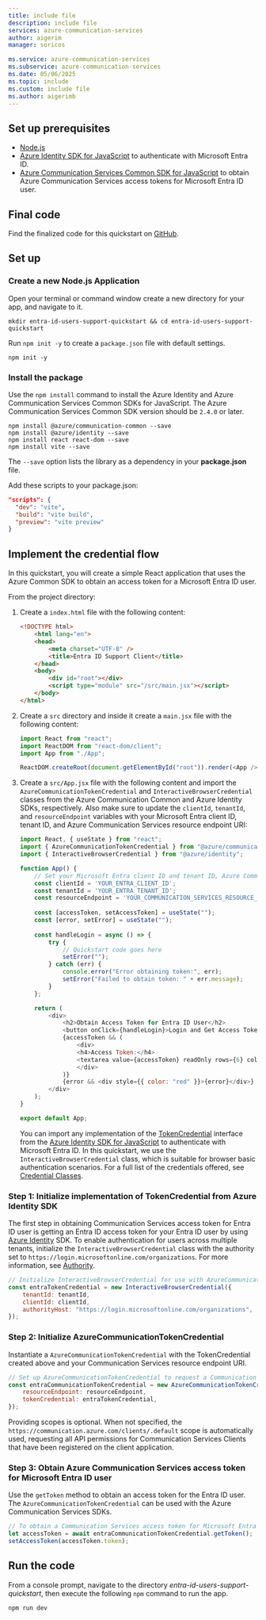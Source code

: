 ```yaml
---
title: include file
description: include file
services: azure-communication-services
author: aigerim
manager: soricos

ms.service: azure-communication-services
ms.subservice: azure-communication-services
ms.date: 05/06/2025
ms.topic: include
ms.custom: include file
ms.author: aigerimb
---
```


## Set up prerequisites

- [Node.js](https://nodejs.org/)
- [Azure Identity SDK for JavaScript](https://www.npmjs.com/package/@azure/identity) to authenticate with Microsoft Entra ID.
- [Azure Communication Services Common SDK for JavaScript](https://www.npmjs.com/package/@azure/communication-common) to obtain Azure Communication Services access tokens for Microsoft Entra ID user.

## Final code
Find the finalized code for this quickstart on [GitHub](https://github.com/Azure-Samples/communication-services-javascript-quickstarts/tree/main/entra-id-users-support-quickstart).

## Set up

### Create a new Node.js Application

Open your terminal or command window create a new directory for your app, and navigate to it.

```console
mkdir entra-id-users-support-quickstart && cd entra-id-users-support-quickstart
```

Run `npm init -y` to create a `package.json` file with default settings.

```console
npm init -y
```

### Install the package

Use the `npm install` command to install the Azure Identity and Azure Communication Services Common SDKs for JavaScript. The Azure Communication Services Common SDK version should be `2.4.0` or later.

```console
npm install @azure/communication-common --save
npm install @azure/identity --save
npm install react react-dom --save
npm install vite --save
```

The `--save` option lists the library as a dependency in your **package.json** file.

Add these scripts to your package.json:

```json
"scripts": {
  "dev": "vite",
  "build": "vite build",
  "preview": "vite preview"
}
```

## Implement the credential flow

In this quickstart, you will create a simple React application that uses the Azure Common SDK to obtain an access token for a Microsoft Entra ID user.

From the project directory:

1. Create a `index.html` file with the following content:

    ```html
    <!DOCTYPE html>
        <html lang="en">
        <head>
            <meta charset="UTF-8" />
            <title>Entra ID Support Client</title>
        </head>
        <body>
            <div id="root"></div>
            <script type="module" src="/src/main.jsx"></script>
        </body>
    </html>
    ```
1. Create a `src` directory and inside it create a `main.jsx` file with the following content:

    ```javascript
    import React from "react";
    import ReactDOM from "react-dom/client";
    import App from "./App";

    ReactDOM.createRoot(document.getElementById("root")).render(<App />);
    ```
1. Create a `src/App.jsx` file with the following content and import the `AzureCommunicationTokenCredential` and `InteractiveBrowserCredential` classes from the Azure Communication Common and Azure Identity SDKs, respectively. Also make sure to update the `clientId`, `tenantId`, and `resourceEndpoint` variables with your Microsoft Entra client ID, tenant ID, and Azure Communication Services resource endpoint URI:

    ```javascript
    import React, { useState } from "react";
    import { AzureCommunicationTokenCredential } from "@azure/communication-common";    
    import { InteractiveBrowserCredential } from "@azure/identity";

    function App() {
        // Set your Microsoft Entra client ID and tenant ID, Azure Communication Services resource endpoint URI.
        const clientId = 'YOUR_ENTRA_CLIENT_ID';
        const tenantId = 'YOUR_ENTRA_TENANT_ID';
        const resourceEndpoint = 'YOUR_COMMUNICATION_SERVICES_RESOURCE_ENDPOINT';
        
        const [accessToken, setAccessToken] = useState("");
        const [error, setError] = useState("");
        
        const handleLogin = async () => {
            try {
                // Quickstart code goes here
                setError("");
            } catch (err) {
                console.error("Error obtaining token:", err);
                setError("Failed to obtain token: " + err.message);
            }
        };

        return (
            <div>
                <h2>Obtain Access Token for Entra ID User</h2>
                <button onClick={handleLogin}>Login and Get Access Token</button>
                {accessToken && (
                    <div>
                    <h4>Access Token:</h4>
                    <textarea value={accessToken} readOnly rows={6} cols={60} />
                    </div>
                )}
                {error && <div style={{ color: "red" }}>{error}</div>}
            </div>
        );
    }

    export default App;
    ```
    You can import any implementation of the [TokenCredential](/javascript/api/%40azure/core-auth/tokencredential) interface from the [Azure Identity SDK for JavaScript](https://www.npmjs.com/package/@azure/identity) to authenticate with Microsoft Entra ID. In this quickstart, we use the `InteractiveBrowserCredential` class, which is suitable for browser basic authentication scenarios. For a full list of the credentials offered, see [Credential Classes](/javascript/api/overview/azure/identity-readme#credential-classes).

<a name='step-1-obtain-entra-user-token-via-the-identity-library'></a>

### Step 1: Initialize implementation of TokenCredential from Azure Identity SDK

The first step in obtaining Communication Services access token for Entra ID user is getting  an Entra ID access token for your Entra ID user by using [Azure Identity](/javascript/api/overview/azure/identity-readme) SDK. To enable authentication for users across multiple tenants, initialize the `InteractiveBrowserCredential` class with the authority set to `https://login.microsoftonline.com/organizations`. For more information, see [Authority](/entra/identity-platform/msal-client-application-configuration#authority).

```javascript
// Initialize InteractiveBrowserCredential for use with AzureCommunicationTokenCredential.
const entraTokenCredential = new InteractiveBrowserCredential({
    tenantId: tenantId,
    clientId: clientId,
    authorityHost: "https://login.microsoftonline.com/organizations",
});
```

### Step 2: Initialize AzureCommunicationTokenCredential

Instantiate a `AzureCommunicationTokenCredential` with the TokenCredential created above and your Communication Services resource endpoint URI.

```javascript
// Set up AzureCommunicationTokenCredential to request a Communication Services access token for a Microsoft Entra ID user.
const entraCommunicationTokenCredential = new AzureCommunicationTokenCredential({
    resourceEndpoint: resourceEndpoint,
    tokenCredential: entraTokenCredential,
});
```

Providing scopes is optional. When not specified, the `https://communication.azure.com/clients/.default` scope is automatically used, requesting all API permissions for Communication Services Clients that have been registered on the client application.

<a name='step-3-obtain-acs-access-token-of-the-entra-id-user'></a>

### Step 3: Obtain Azure Communication Services access token for Microsoft Entra ID user

Use the `getToken` method to obtain an access token for the Entra ID user. The `AzureCommunicationTokenCredential` can be used with the Azure Communication Services SDKs.

```javascript
// To obtain a Communication Services access token for Microsoft Entra ID call getToken() function.
let accessToken = await entraCommunicationTokenCredential.getToken();
setAccessToken(accessToken.token);
```

## Run the code

From a console prompt, navigate to the directory *entra-id-users-support-quickstart*, then execute the following `npm` command to run the app.

```console
npm run dev 
```
